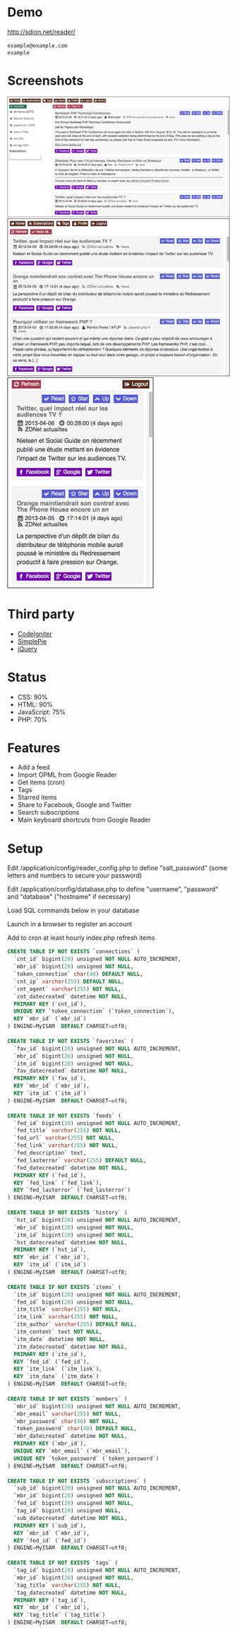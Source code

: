 # Demo

http://sdion.net/reader/
```text
example@example.com
example
```

# Screenshots

![Desktop](medias/desktop.png)
![Tablet](medias/tablet.png)
![Mobile](medias/mobile.png)

# Third party

* [CodeIgniter](http://ellislab.com/codeigniter/)
* [SimplePie](http://simplepie.org)
* [jQuery](http://jquery.com/)

# Status

* CSS: 90%
* HTML: 90%
* JavaScript: 75%
* PHP: 70%

# Features

* Add a feed
* Import OPML from Google Reader
* Get items (cron)
* Tags
* Starred items
* Share to Facebook, Google and Twitter
* Search subscriptions
* Main keyboard shortcuts from Google Reader

# Setup

Edit /application/config/reader_config.php to define "salt_password" (some letters and numbers to secure your password)

Edit /application/config/database.php to define "username", "password" and "database" ("hostname" if necessary)

Load SQL commands below in your database

Launch in a browser to register an account

Add to cron at least hourly index.php refresh items

```sql
CREATE TABLE IF NOT EXISTS `connections` (
  `cnt_id` bigint(20) unsigned NOT NULL AUTO_INCREMENT,
  `mbr_id` bigint(20) unsigned NOT NULL,
  `token_connection` char(40) DEFAULT NULL,
  `cnt_ip` varchar(255) DEFAULT NULL,
  `cnt_agent` varchar(255) NOT NULL,
  `cnt_datecreated` datetime NOT NULL,
  PRIMARY KEY (`cnt_id`),
  UNIQUE KEY `token_connection` (`token_connection`),
  KEY `mbr_id` (`mbr_id`)
) ENGINE=MyISAM  DEFAULT CHARSET=utf8;

CREATE TABLE IF NOT EXISTS `favorites` (
  `fav_id` bigint(20) unsigned NOT NULL AUTO_INCREMENT,
  `mbr_id` bigint(20) unsigned NOT NULL,
  `itm_id` bigint(20) unsigned NOT NULL,
  `fav_datecreated` datetime NOT NULL,
  PRIMARY KEY (`fav_id`),
  KEY `mbr_id` (`mbr_id`),
  KEY `itm_id` (`itm_id`)
) ENGINE=MyISAM  DEFAULT CHARSET=utf8;

CREATE TABLE IF NOT EXISTS `feeds` (
  `fed_id` bigint(20) unsigned NOT NULL AUTO_INCREMENT,
  `fed_title` varchar(255) NOT NULL,
  `fed_url` varchar(255) NOT NULL,
  `fed_link` varchar(255) NOT NULL,
  `fed_description` text,
  `fed_lasterror` varchar(255) DEFAULT NULL,
  `fed_datecreated` datetime NOT NULL,
  PRIMARY KEY (`fed_id`),
  KEY `fed_link` (`fed_link`),
  KEY `fed_lasterror` (`fed_lasterror`)
) ENGINE=MyISAM  DEFAULT CHARSET=utf8;

CREATE TABLE IF NOT EXISTS `history` (
  `hst_id` bigint(20) unsigned NOT NULL AUTO_INCREMENT,
  `mbr_id` bigint(20) unsigned NOT NULL,
  `itm_id` bigint(20) unsigned NOT NULL,
  `hst_datecreated` datetime NOT NULL,
  PRIMARY KEY (`hst_id`),
  KEY `mbr_id` (`mbr_id`),
  KEY `itm_id` (`itm_id`)
) ENGINE=MyISAM  DEFAULT CHARSET=utf8;

CREATE TABLE IF NOT EXISTS `items` (
  `itm_id` bigint(20) unsigned NOT NULL AUTO_INCREMENT,
  `fed_id` bigint(20) unsigned NOT NULL,
  `itm_title` varchar(255) NOT NULL,
  `itm_link` varchar(255) NOT NULL,
  `itm_author` varchar(255) DEFAULT NULL,
  `itm_content` text NOT NULL,
  `itm_date` datetime NOT NULL,
  `itm_datecreated` datetime NOT NULL,
  PRIMARY KEY (`itm_id`),
  KEY `fed_id` (`fed_id`),
  KEY `itm_link` (`itm_link`),
  KEY `itm_date` (`itm_date`)
) ENGINE=MyISAM  DEFAULT CHARSET=utf8;

CREATE TABLE IF NOT EXISTS `members` (
  `mbr_id` bigint(20) unsigned NOT NULL AUTO_INCREMENT,
  `mbr_email` varchar(255) NOT NULL,
  `mbr_password` char(40) NOT NULL,
  `token_password` char(40) DEFAULT NULL,
  `mbr_datecreated` datetime NOT NULL,
  PRIMARY KEY (`mbr_id`),
  UNIQUE KEY `mbr_email` (`mbr_email`),
  UNIQUE KEY `token_password` (`token_password`)
) ENGINE=MyISAM  DEFAULT CHARSET=utf8;

CREATE TABLE IF NOT EXISTS `subscriptions` (
  `sub_id` bigint(20) unsigned NOT NULL AUTO_INCREMENT,
  `mbr_id` bigint(20) unsigned NOT NULL,
  `fed_id` bigint(20) unsigned NOT NULL,
  `tag_id` bigint(20) unsigned NULL,
  `sub_datecreated` datetime NOT NULL,
  PRIMARY KEY (`sub_id`),
  KEY `mbr_id` (`mbr_id`),
  KEY `fed_id` (`fed_id`)
) ENGINE=MyISAM  DEFAULT CHARSET=utf8;

CREATE TABLE IF NOT EXISTS `tags` (
  `tag_id` bigint(20) unsigned NOT NULL AUTO_INCREMENT,
  `mbr_id` bigint(20) unsigned NOT NULL,
  `tag_title` varchar(255) NOT NULL,
  `tag_datecreated` datetime NOT NULL,
  PRIMARY KEY (`tag_id`),
  KEY `mbr_id` (`mbr_id`),
  KEY `tag_title` (`tag_title`)
) ENGINE=MyISAM  DEFAULT CHARSET=utf8;
 ```
